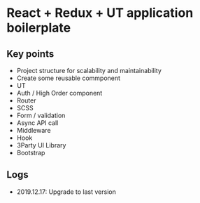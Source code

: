 # React + Redux + UT application boilerplate


## Key points
- Project structure for scalability and maintainability
- Create some reusable commponent 
- UT
- Auth / High Order component
- Router
- SCSS
- Form / validation
- Async API call
- Middleware
- Hook
- 3Party UI Library
- Bootstrap


## Logs
- 2019.12.17: Upgrade to last version 



